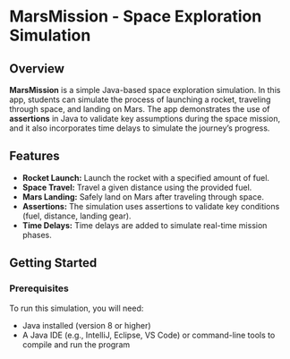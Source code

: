 # **MarsMission - Space Exploration Simulation**

## **Overview**

**MarsMission** is a simple Java-based space exploration simulation. In this app, students can simulate the process of launching a rocket, traveling through space, and landing on Mars. The app demonstrates the use of **assertions** in Java to validate key assumptions during the space mission, and it also incorporates time delays to simulate the journey’s progress.

## **Features**

- **Rocket Launch:** Launch the rocket with a specified amount of fuel.
- **Space Travel:** Travel a given distance using the provided fuel.
- **Mars Landing:** Safely land on Mars after traveling through space.
- **Assertions:** The simulation uses assertions to validate key conditions (fuel, distance, landing gear).
- **Time Delays:** Time delays are added to simulate real-time mission phases.

## **Getting Started**

### **Prerequisites**

To run this simulation, you will need:

- Java installed (version 8 or higher)
- A Java IDE (e.g., IntelliJ, Eclipse, VS Code) or command-line tools to compile and run the program

